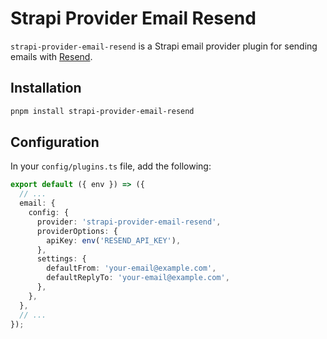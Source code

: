 # Strapi Provider Email Resend

`strapi-provider-email-resend` is a Strapi email provider plugin for sending emails with [Resend](https://resend.com).

## Installation

```bash
pnpm install strapi-provider-email-resend
```

## Configuration

In your `config/plugins.ts` file, add the following:

```ts
export default ({ env }) => ({
  // ...
  email: {
    config: {
      provider: 'strapi-provider-email-resend',
      providerOptions: {
        apiKey: env('RESEND_API_KEY'),
      },
      settings: {
        defaultFrom: 'your-email@example.com',
        defaultReplyTo: 'your-email@example.com',
      },
    },
  },
  // ...
});
```
